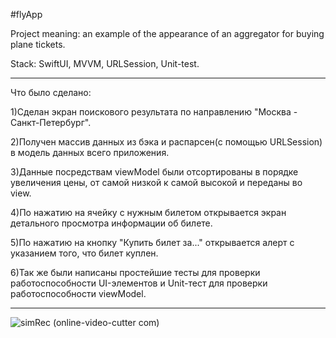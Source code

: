 
#flyApp

Project meaning: an example of the appearance of an aggregator for buying plane tickets.

Stack: SwiftUI, MVVM, URLSession, Unit-test.
_________________
Что было сделано:

1)Сделан экран поискового результата по направлению "Москва - Санкт-Петербург".

2)Получен массив данных из бэка и распарсен(с помощью URLSession) в модель данных всего приложения.

3)Данные посредствам viewModel были отсортированы в порядке увеличения цены, от самой низкой к самой высокой и переданы во view.

4)По нажатию на ячейку с нужным билетом открывается экран детального просмотра информации об билете.

5)По нажатию на кнопку "Купить билет за..." открывается алерт с указанием того, что билет куплен.

6)Так же были написаны простейшие тесты для проверки работоспособности UI-элементов и Unit-тест для проверки работоспособности viewModel.


------

![simRec (online-video-cutter com)](https://github.com/wildwoodB/flyApp-SwiftUI-/assets/111679856/d0785262-e04a-4ac7-8f00-6b34f30258d9)
